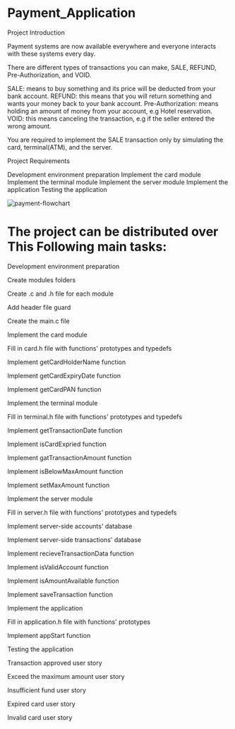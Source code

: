 # Payment_Application
Project Introduction


Payment systems are now available everywhere and everyone interacts with these systems every day.

There are different types of transactions you can make, SALE, REFUND, Pre-Authorization, and VOID.

SALE: means to buy something and its price will be deducted from your bank account.
REFUND: this means that you will return something and wants your money back to your bank account.
Pre-Authorization: means holding an amount of money from your account, e.g Hotel reservation.
VOID: this means canceling the transaction, e.g if the seller entered the wrong amount.


You are required to implement the SALE transaction only by simulating the card, terminal(ATM), and the server.


Project Requirements


Development environment preparation
Implement the card module
Implement the terminal module
Implement the server module
Implement the application
Testing the application

![payment-flowchart](https://user-images.githubusercontent.com/95107740/209145197-4f3f3e03-1a0c-4379-a2b5-99dea1ff96d4.jpeg)

# The project can be distributed over This Following main tasks:


Development environment preparation

Create modules folders

Create .c and .h file for each module

Add header file guard

Create the main.c file

Implement the card module

Fill in card.h file with functions' prototypes and typedefs

Implement getCardHolderName function

Implement getCardExpiryDate function

Implement getCardPAN function

Implement the terminal module

Fill in terminal.h file with functions' prototypes and typedefs

Implement getTransactionDate function

Implement isCardExpried function

Implement gatTransactionAmount function

Implement isBelowMaxAmount function

Implement setMaxAmount function

Implement the server module

Fill in server.h file with functions' prototypes and typedefs

Implement server-side accounts' database

Implement server-side transactions' database

Implement recieveTransactionData function

Implement isValidAccount function

Implement isAmountAvailable function

Implement saveTransaction function

Implement the application

Fill in application.h file with functions' prototypes

Implement appStart function

Testing the application

Transaction approved user story

Exceed the maximum amount user story

Insufficient fund user story

Expired card user story

Invalid card user story
